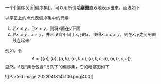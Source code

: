 一个[[偏序关系|偏序集]]，可以用所谓**哈塞图**直观地表示出来，画法如下

以平面上的点代表偏序集中的元素
1. 若$x\le y$，且$x\ne y$，则将$x$画在$y$下面
2. 若$x\le y$，$x\ne y$，并且没有不同于$x,y$的$z$，使得$x\le z\le y$，则在$x,y$之间用直线连起来

例如，令
$$
A=\{\{a\},\{b\},\{a,b\},\{a,b,c\},\{a,b,c,d\},\{a,b,c,e\}\}
$$
显然，$A$是“集合包含”关系下的偏序集，它的哈塞图如下

![[Pasted image 20230418145106.png|400]]